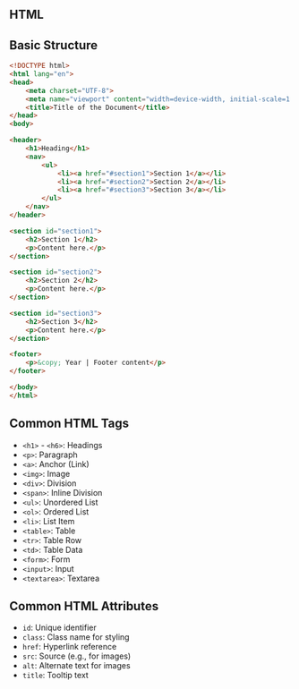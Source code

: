 ## HTML
## Basic Structure

```html
<!DOCTYPE html>
<html lang="en">
<head>
    <meta charset="UTF-8">
    <meta name="viewport" content="width=device-width, initial-scale=1.0">
    <title>Title of the Document</title>
</head>
<body>

<header>
    <h1>Heading</h1>
    <nav>
        <ul>
            <li><a href="#section1">Section 1</a></li>
            <li><a href="#section2">Section 2</a></li>
            <li><a href="#section3">Section 3</a></li>
        </ul>
    </nav>
</header>

<section id="section1">
    <h2>Section 1</h2>
    <p>Content here.</p>
</section>

<section id="section2">
    <h2>Section 2</h2>
    <p>Content here.</p>
</section>

<section id="section3">
    <h2>Section 3</h2>
    <p>Content here.</p>
</section>

<footer>
    <p>&copy; Year | Footer content</p>
</footer>

</body>
</html>
```
## Common HTML Tags

- `<h1>` - `<h6>`: Headings
- `<p>`: Paragraph
- `<a>`: Anchor (Link)
- `<img>`: Image
- `<div>`: Division
- `<span>`: Inline Division
- `<ul>`: Unordered List
- `<ol>`: Ordered List
- `<li>`: List Item
- `<table>`: Table
- `<tr>`: Table Row
- `<td>`: Table Data
- `<form>`: Form
- `<input>`: Input
- `<textarea>`: Textarea

## Common HTML Attributes

- `id`: Unique identifier
- `class`: Class name for styling
- `href`: Hyperlink reference
- `src`: Source (e.g., for images)
- `alt`: Alternate text for images
- `title`: Tooltip text
